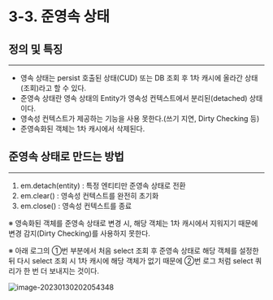 # 3-3. 준영속 상태

## 정의 및 특징

---

- 영속 상태는 persist 호출된 상태(CUD) 또는 DB 조회 후 1차 캐시에 올라간 상태(조회)라고 할 수 있다.
- 준영속 상태란 영속 상태의 Entity가 영속성 컨텍스트에서 분리된(detached) 상태이다.
- 영속성 컨텍스트가 제공하는 기능을 사용 못한다.(쓰기 지연, Dirty Checking 등)
- 준영속화된 객체는 1차 캐시에서 삭제된다.



## 준영속 상태로 만드는 방법

---

1. em.detach(entity) : 특정 엔티티만 준영속 상태로 전환
2. em.clear() : 영속성 컨텍스트를 완전히 초기화
3. em.close() : 영속성 컨텍스트를 종료 

※ 영속화된 객체를 준영속 상태로 변경 시, 해당 객체는 1차 캐시에서 지워지기 때문에 변경 감지(Dirty Checking)를 사용하지 못한다.

※ 아래 로그의 ①번 부분에서 처음 select 조회 후 준영속 상태로 해당 객체를 설정한 뒤 다시 select 조회 시 1차 캐시에 해당 객체가 없기 때문에 ②번 로그 처럼 select 쿼리가 한 번 더 보내지는 것이다.

![image-20230130202054348](C:\Users\dj930\AppData\Roaming\Typora\typora-user-images\image-20230130202054348.png)